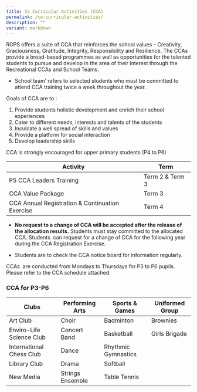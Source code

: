 ```yaml
---
title: Co Curricular Activities (CCA)
permalink: /co-curricular-activities/
description: ""
variant: markdown
---
```

RGPS offers a suite of CCA that reinforces the school values – Creativity, Graciousness, Gratitude, Integrity, Responsibility and Resilience. The CCAs provide a broad-based programmes as well as opportunities for the talented students to pursue and develop in the area of their interest through the Recreational CCAs and School Teams.

*   School team’ refers to selected students who must be committed to attend CCA training twice a week throughout the year.

Goals of CCA are to :      

1.  Provide students holistic development and enrich their school experiences
2.  Cater to different needs, interests and talents of the students    
3.  Inculcate a well spread of skills and values
4.  Provide a platform for social interaction
5.  Develop leadership skills

CCA is strongly encouraged for upper primary students (P4 to P6)



| Activity | Term 
| -------- | -------- |
|P5 CCA Leaders Training| Term 2 & Term 3 |
|CCA Value Package | Term 3 |
|CCA Annual Registration & Continuation Exercise | Term 4 |

*   **No request to a change of CCA will be accepted after the release of the allocation results.** Students must stay committed to the allocated CCA. Students  can request for a change of CCA for the following year during the CCA Registration Exercise.

*   Students are to check the CCA notice board for information regularly.

  

CCAs  are conducted from Mondays to Thursdays for P3 to P6 pupils. Please refer to the CCA schedule attached. 


### **CCA for P3-P6**



| Clubs | Performing Arts | Sports & Games | Uniformed Group 
| -------- | -------- | -------- | -------- | 
| Art Club | Choir | Badminton | Brownies|
| Enviro-Life Science Club | Concert Band | Basketball | Girls Brigade |
| International Chess Club | Dance | Rhythmic Gymnastics |
| Library Club | Drama | Softball | |
| New Media | Strings Ensemble | Table Tennis | |